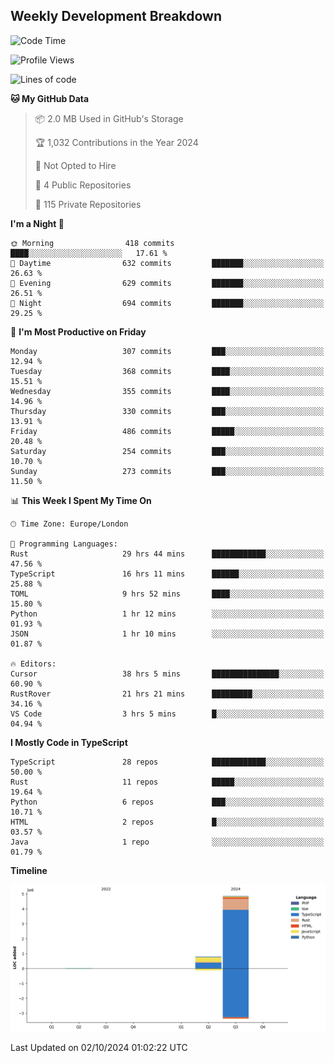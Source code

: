 


## Weekly Development Breakdown
<!--START_SECTION:waka-->
![Code Time](http://img.shields.io/badge/Code%20Time-1%2C288%20hrs%2046%20mins-blue)

![Profile Views](http://img.shields.io/badge/Profile%20Views-30-blue)

![Lines of code](https://img.shields.io/badge/From%20Hello%20World%20I%27ve%20Written-5.7%20million%20lines%20of%20code-blue)

**🐱 My GitHub Data** 

> 📦 2.0 MB Used in GitHub's Storage 
 > 
> 🏆 1,032 Contributions in the Year 2024
 > 
> 🚫 Not Opted to Hire
 > 
> 📜 4 Public Repositories 
 > 
> 🔑 115 Private Repositories 
 > 
**I'm a Night 🦉** 

```text
🌞 Morning                418 commits         ████░░░░░░░░░░░░░░░░░░░░░   17.61 % 
🌆 Daytime                632 commits         ███████░░░░░░░░░░░░░░░░░░   26.63 % 
🌃 Evening                629 commits         ███████░░░░░░░░░░░░░░░░░░   26.51 % 
🌙 Night                  694 commits         ███████░░░░░░░░░░░░░░░░░░   29.25 % 
```
📅 **I'm Most Productive on Friday** 

```text
Monday                   307 commits         ███░░░░░░░░░░░░░░░░░░░░░░   12.94 % 
Tuesday                  368 commits         ████░░░░░░░░░░░░░░░░░░░░░   15.51 % 
Wednesday                355 commits         ████░░░░░░░░░░░░░░░░░░░░░   14.96 % 
Thursday                 330 commits         ███░░░░░░░░░░░░░░░░░░░░░░   13.91 % 
Friday                   486 commits         █████░░░░░░░░░░░░░░░░░░░░   20.48 % 
Saturday                 254 commits         ███░░░░░░░░░░░░░░░░░░░░░░   10.70 % 
Sunday                   273 commits         ███░░░░░░░░░░░░░░░░░░░░░░   11.50 % 
```


📊 **This Week I Spent My Time On** 

```text
🕑︎ Time Zone: Europe/London

💬 Programming Languages: 
Rust                     29 hrs 44 mins      ████████████░░░░░░░░░░░░░   47.56 % 
TypeScript               16 hrs 11 mins      ██████░░░░░░░░░░░░░░░░░░░   25.88 % 
TOML                     9 hrs 52 mins       ████░░░░░░░░░░░░░░░░░░░░░   15.80 % 
Python                   1 hr 12 mins        ░░░░░░░░░░░░░░░░░░░░░░░░░   01.93 % 
JSON                     1 hr 10 mins        ░░░░░░░░░░░░░░░░░░░░░░░░░   01.87 % 

🔥 Editors: 
Cursor                   38 hrs 5 mins       ███████████████░░░░░░░░░░   60.90 % 
RustRover                21 hrs 21 mins      █████████░░░░░░░░░░░░░░░░   34.16 % 
VS Code                  3 hrs 5 mins        █░░░░░░░░░░░░░░░░░░░░░░░░   04.94 % 
```

**I Mostly Code in TypeScript** 

```text
TypeScript               28 repos            ████████████░░░░░░░░░░░░░   50.00 % 
Rust                     11 repos            █████░░░░░░░░░░░░░░░░░░░░   19.64 % 
Python                   6 repos             ███░░░░░░░░░░░░░░░░░░░░░░   10.71 % 
HTML                     2 repos             █░░░░░░░░░░░░░░░░░░░░░░░░   03.57 % 
Java                     1 repo              ░░░░░░░░░░░░░░░░░░░░░░░░░   01.79 % 
```



**Timeline**

![Lines of Code chart](https://raw.githubusercontent.com/mars-arch/mars-arch/main/assets/bar_graph.png)


 Last Updated on 02/10/2024 01:02:22 UTC
<!--END_SECTION:waka-->
